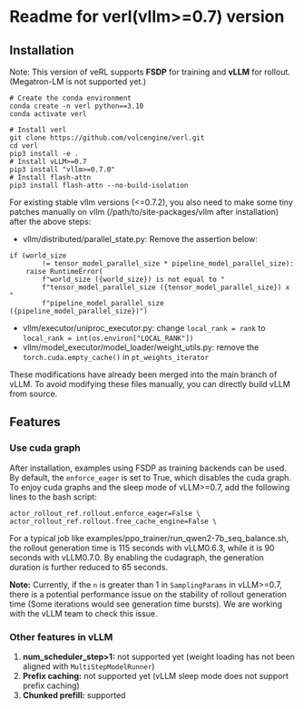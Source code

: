 # Readme for verl(vllm>=0.7) version

## Installation

Note: This version of veRL supports **FSDP** for training and **vLLM** for rollout. (Megatron-LM is not supported yet.)

```
# Create the conda environment
conda create -n verl python==3.10
conda activate verl

# Install verl
git clone https://github.com/volcengine/verl.git
cd verl
pip3 install -e .
# Install vLLM>=0.7
pip3 install "vllm>=0.7.0"
# Install flash-attn
pip3 install flash-attn --no-build-isolation

```

For existing stable vllm versions (<=0.7.2), you also need to make some tiny patches manually on vllm (/path/to/site-packages/vllm after installation) after the above steps:

- vllm/distributed/parallel_state.py: Remove the assertion below:

```
if (world_size
        != tensor_model_parallel_size * pipeline_model_parallel_size):
    raise RuntimeError(
        f"world_size ({world_size}) is not equal to "
        f"tensor_model_parallel_size ({tensor_model_parallel_size}) x "
        f"pipeline_model_parallel_size ({pipeline_model_parallel_size})")

```

- vllm/executor/uniproc_executor.py: change `local_rank = rank` to `local_rank = int(os.environ["LOCAL_RANK"])`
- vllm/model_executor/model_loader/weight_utils.py: remove the `torch.cuda.empty_cache()` in `pt_weights_iterator`

These modifications have already been merged into the main branch of vLLM. To avoid modifying these files manually, you can directly build vLLM from source.

## Features

### Use cuda graph

After installation, examples using FSDP as training backends can be used. By default, the `enforce_eager` is set to True, which disables the cuda graph. To enjoy cuda graphs and the sleep mode of vLLM>=0.7, add the following lines to the bash script:

```
actor_rollout_ref.rollout.enforce_eager=False \
actor_rollout_ref.rollout.free_cache_engine=False \

```

For a typical job like examples/ppo_trainer/run_qwen2-7b_seq_balance.sh, the rollout generation time is 115 seconds with vLLM0.6.3, while it is 90 seconds with vLLM0.7.0. By enabling the cudagraph, the generation duration is further reduced to 65 seconds.

**Note:** Currently, if the `n` is greater than 1 in `SamplingParams` in vLLM>=0.7, there is a potential performance issue on the stability of rollout generation time (Some iterations would see generation time bursts). We are working with the vLLM team to check this issue.

### Other features in vLLM

1. **num_scheduler_step>1:** not supported yet (weight loading has not been aligned with `MultiStepModelRunner`)
2. **Prefix caching:** not supported yet (vLLM sleep mode does not support prefix caching)
3. **Chunked prefill:** supported